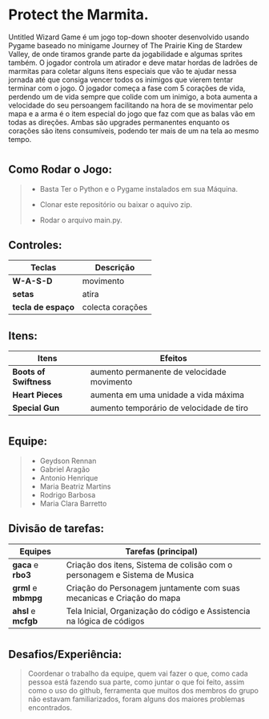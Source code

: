 # Protect the Marmita.

  Untitled Wizard Game é um jogo top-down shooter desenvolvido usando Pygame baseado no minigame Journey of The Prairie King de Stardew Valley, de onde tiramos grande parte da jogabilidade e algumas sprites também. O jogador controla um atirador e deve matar hordas de ladrões de marmitas para coletar alguns itens especiais que vão te ajudar nessa jornada até que consiga vencer todos os inimigos que vierem tentar terminar com o jogo.
  O jogador começa a fase com 5 corações de vida, perdendo um de vida sempre que colide com um inimigo, a bota aumenta a velocidade do seu persoangem facilitando na hora de se movimentar pelo mapa e a arma é o item especial do jogo que faz com que as balas vão em todas as direções. Ambas são upgrades permanentes enquanto os corações são itens consumíveis, podendo ter mais de um na tela ao mesmo tempo. 
#
## Como Rodar o Jogo:
>- Basta Ter o Python e o Pygame instalados em sua Máquina.
>
> 
>- Clonar este repositório ou baixar o aquivo zip.
>
>- Rodar o arquivo main.py.

## Controles:
  |            Teclas              |          Descrição           |
  | ------------------------------ | -------------------------- |
  | **W-A-S-D** | movimento |
  | **setas** | atira |
  | **tecla de espaço** | colecta corações |
  
## Itens:
  |            Itens              |          Efeitos           |
  | ------------------------------ | -------------------------- |
  | **Boots of Swiftness** | aumento permanente de velocidade movimento |
  | **Heart Pieces** | aumenta em uma unidade a vida máxima |
  | **Special Gun** | aumento temporário de velocidade de tiro |
#
## Equipe:
>- Geydson Rennan <grml>
>- Gabriel Aragão <gaca>
>- Antonio Henrique <ahsl>
>- Maria Beatriz Martins <mbmpg>
>- Rodrigo Barbosa <rbo3>
>- Maria Clara Barretto <mcfgb>

## Divisão de tarefas:

|      Equipes      |     Tarefas (principal)     |
| ------------------- | ------------------- |
|  **gaca** e  **rbo3**|  Criação dos itens, Sistema de colisão com o personagem e Sistema de Musica|
|  **grml** e **mbmpg** |  Criação do Personagem juntamente com suas mecanicas e Criação do mapa |
|  **ahsl** e **mcfgb** |  Tela Inicial, Organização do código e Assistencia na lógica de códigos |

  
  
  
  
  

  
  
  
  
#
## Desafios/Experiência:

> Coordenar o trabalho da equipe, quem vai fazer o que, como cada pessoa está fazendo sua parte, como juntar o que foi feito, assim como o uso do github, ferramenta que muitos dos membros do grupo não estavam familiarizados, foram alguns dos maiores problemas encontrados.

